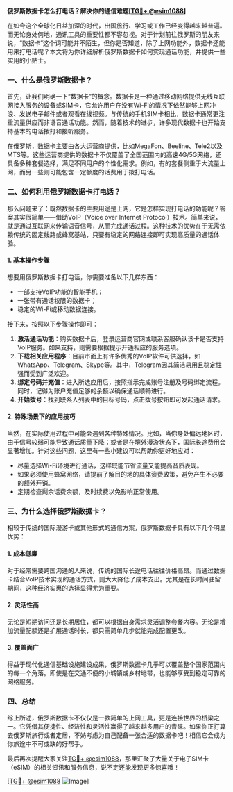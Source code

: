 **俄罗斯数据卡怎么打电话？解决你的通信难题[[TG💪+ @esim1088](https://t.me/s/esim1088)]**

在如今这个全球化日益加深的时代，出国旅行、学习或工作已经变得越来越普遍。而无论身处何地，通讯工具的重要性都不容忽视。对于计划前往俄罗斯的朋友来说，“数据卡”这个词可能并不陌生，但你是否知道，除了上网功能外，数据卡还能用来打电话呢？本文将为你详细解析俄罗斯数据卡如何实现通话功能，并提供一些实用的小贴士。

### 一、什么是俄罗斯数据卡？

首先，让我们明确一下“数据卡”的概念。数据卡是一种通过移动网络提供无线互联网接入服务的设备或SIM卡，它允许用户在没有Wi-Fi的情况下依然能够上网冲浪、发送电子邮件或者观看在线视频。与传统的手机SIM卡相比，数据卡通常更注重流量供应而非语音通话功能。然而，随着技术的进步，许多现代数据卡也开始支持基本的电话拨打和接听服务。

在俄罗斯，数据卡主要由各大运营商提供，比如MegaFon、Beeline、Tele2以及MTS等。这些运营商提供的数据卡不仅覆盖了全国范围内的高速4G/5G网络，还具备多种套餐选择，满足不同用户的个性化需求。例如，有的套餐侧重于大流量上网，而另一些则可能包含一定额度的话费用于拨打电话。

### 二、如何利用俄罗斯数据卡打电话？

那么问题来了：既然数据卡的主要用途是上网，它是怎样实现打电话的功能呢？答案其实很简单——借助VoIP（Voice over Internet Protocol）技术。简单来说，就是通过互联网来传输语音信号，从而完成通话过程。这种技术的优势在于无需依赖传统的固定线路或蜂窝基站，只要有稳定的网络连接即可实现高质量的通话体验。

#### 1. 基本操作步骤

想要用俄罗斯数据卡打电话，你需要准备以下几样东西：
- 一部支持VoIP功能的智能手机；
- 一张带有通话权限的数据卡；
- 稳定的Wi-Fi或移动数据连接。

接下来，按照以下步骤操作即可：
1. **激活通话功能**：购买数据卡后，登录运营商官网或联系客服确认该卡是否支持VoIP服务。如果支持，则需要根据提示开通相应的服务选项。
2. **下载相关应用程序**：目前市面上有许多优秀的VoIP软件可供选择，如WhatsApp、Telegram、Skype等。其中，Telegram因其简洁易用且稳定性强而受到广泛欢迎。
3. **绑定号码并充值**：进入所选应用后，按照指示完成账号注册及号码绑定流程。同时，记得为账户充值足够的余额以确保通话顺畅进行。
4. **开始拨号**：找到联系人列表中的目标号码，点击拨号按钮即可发起通话请求。

#### 2. 特殊场景下的应用技巧

当然，在实际使用过程中可能会遇到各种特殊情况。比如，当你身处偏远地区时，由于信号较弱可能导致通话质量下降；或者是在境外漫游状态下，国际长途费用会显著增加。针对这些问题，这里有一些小建议可以帮助你更好地应对：

- 尽量选择Wi-Fi环境进行通话，这样既能节省流量又能提高音质表现。
- 如果必须使用蜂窝网络，请提前了解目的地的具体资费政策，避免产生不必要的额外开销。
- 定期检查剩余话费余额，及时续费以免影响正常使用。

### 三、为什么选择俄罗斯数据卡？

相较于传统的国际漫游卡或其他形式的通信方案，俄罗斯数据卡具有以下几个明显优势：

#### 1. 成本低廉
对于经常需要跨国沟通的人来说，传统的国际长途电话往往价格高昂。而通过数据卡结合VoIP技术实现的通话方式，则大大降低了成本支出。尤其是在长时间驻留期间，这种经济实惠的选择显得尤为重要。

#### 2. 灵活性高
无论是短期访问还是长期居住，都可以根据自身需求灵活调整套餐内容。无论是增加流量配额还是扩展通话时长，都只需简单几步就能完成配置更改。

#### 3. 覆盖面广
得益于现代化通信基础设施建设成果，俄罗斯数据卡几乎可以覆盖整个国家范围内的每一个角落。即使是在交通不便的小城镇或乡村地带，也能够享受到稳定可靠的网络服务。

### 四、总结

综上所述，俄罗斯数据卡不仅仅是一款简单的上网工具，更是连接世界的桥梁之一。它凭借其便捷性、经济性和灵活性赢得了越来越多用户的青睐。如果你正打算去俄罗斯旅行或者定居，不妨考虑为自己配备一张合适的数据卡吧！相信它会成为你旅途中不可或缺的好帮手。

最后再次提醒大家关注[TG💪+ @esim1088](https://t.me/s/esim1088)，那里汇聚了大量关于电子SIM卡（eSIM）的相关资讯和服务信息，说不定还能发现更多惊喜哦！

[[TG💪+ @esim1088](https://t.me/s/esim1088) ![Image](https://i.postimg.cc/4NQfJmqS/Snipaste-2025-05-13-00-14-12.png)]